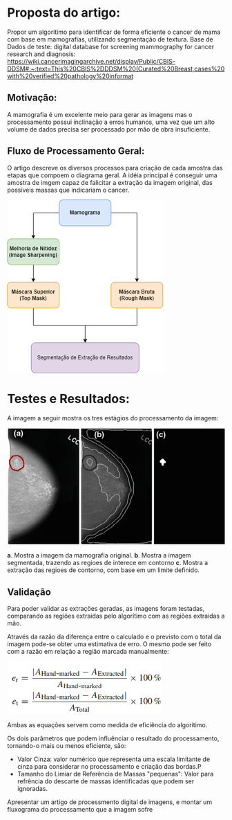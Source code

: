 # Proposta do artigo:
Propor um algoritimo para identificar de forma eficiente o cancer de mama com base em mamografias, utilizando segmentação de textura.
Base de Dados de teste: digital database for screening mammography for cancer research and diagnosis:
<https://wiki.cancerimagingarchive.net/display/Public/CBIS-DDSM#:~:text=This%20CBIS%2DDDSM%20(Curated%20Breast,cases%20with%20verified%20pathology%20informat>

## Motivação: 
A mamografia é um excelente meio para gerar as imagens mas o processamento possui inclinação a erros humanos, uma vez que 
um alto volume de dados precisa ser processado por mão de obra insuficiente.

## Fluxo de Processamento Geral:

O artigo descreve os diversos processos para criação de cada amostra das etapas que compoem o diagrama geral. A idéia principal é conseguir uma amostra de imgem capaz de falicitar a extração da imagem original, das possíveis massas que indicariam o cancer.

![Diagrama geral da imagem](./diagrama_geral.png)

# Testes e Resultados:

A imagem a seguir mostra os tres estágios do processamento da imagem:

![imagem1](./amostra_01.png)

**a**. Mostra a imagem da mamografia original. **b**. Mostra a imagem segmentada, trazendo as regioes de interece em contorno **c**. Mostra a extração das regioes de contorno, com base em um limite definido.

## Validação

Para poder validar as extrações geradas, as imagens foram testadas, comparando as regiões extraidas pelo algorítimo com as regiões extraidas a mão.

Através da razão da diferença entre o calculado e o previsto com o total da imagem pode-se obter uma estimativa de erro. O mesmo pode ser feito com a razão em relação a região marcada manualmente:

![imagem2](./equacao_validacao.png)

Ambas as equações servem como medida de eficiência do algorítimo. 

Os dois parâmetros que podem influênciar o resultado do processamento, tornando-o mais ou menos eficiente, são:

- Valor Cinza: valor numérico que representa uma escala limitante de cinza para considerar no processamento e criação das bordas.P
- Tamanho do Limiar de Referência de Massas "pequenas": Valor para refrência do descarte de massas identificadas que podem ser ignoradas.

Apresentar um artigo de processmento digital de imagens, e montar um fluxograma do processamento que a imagem sofre
